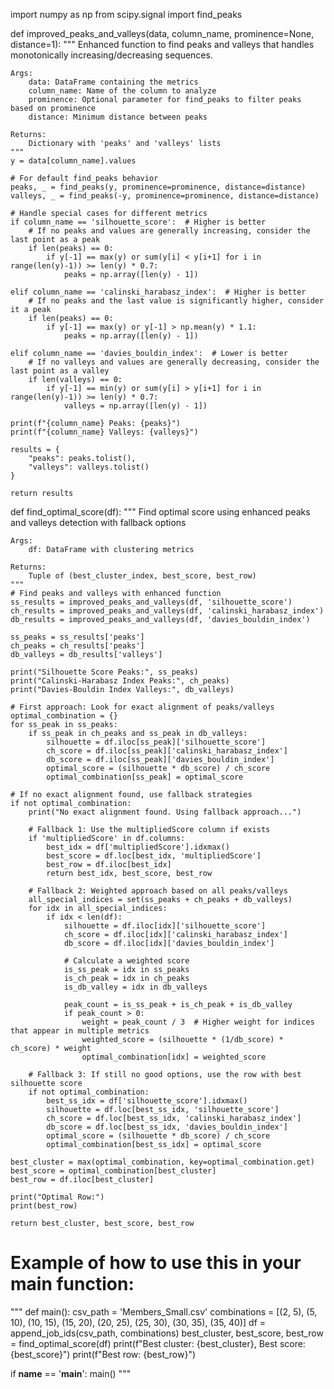 import numpy as np
from scipy.signal import find_peaks

def improved_peaks_and_valleys(data, column_name, prominence=None, distance=1):
    """
    Enhanced function to find peaks and valleys that handles monotonically increasing/decreasing sequences.
    
    Args:
        data: DataFrame containing the metrics
        column_name: Name of the column to analyze
        prominence: Optional parameter for find_peaks to filter peaks based on prominence
        distance: Minimum distance between peaks
        
    Returns:
        Dictionary with 'peaks' and 'valleys' lists
    """
    y = data[column_name].values
    
    # For default find_peaks behavior
    peaks, _ = find_peaks(y, prominence=prominence, distance=distance)
    valleys, _ = find_peaks(-y, prominence=prominence, distance=distance)
    
    # Handle special cases for different metrics
    if column_name == 'silhouette_score':  # Higher is better
        # If no peaks and values are generally increasing, consider the last point as a peak
        if len(peaks) == 0:
            if y[-1] == max(y) or sum(y[i] < y[i+1] for i in range(len(y)-1)) >= len(y) * 0.7:
                peaks = np.array([len(y) - 1])
    
    elif column_name == 'calinski_harabasz_index':  # Higher is better
        # If no peaks and the last value is significantly higher, consider it a peak
        if len(peaks) == 0:
            if y[-1] == max(y) or y[-1] > np.mean(y) * 1.1:
                peaks = np.array([len(y) - 1])
    
    elif column_name == 'davies_bouldin_index':  # Lower is better
        # If no valleys and values are generally decreasing, consider the last point as a valley
        if len(valleys) == 0:
            if y[-1] == min(y) or sum(y[i] > y[i+1] for i in range(len(y)-1)) >= len(y) * 0.7:
                valleys = np.array([len(y) - 1])
    
    print(f"{column_name} Peaks: {peaks}")
    print(f"{column_name} Valleys: {valleys}")
    
    results = {
        "peaks": peaks.tolist(),
        "valleys": valleys.tolist()
    }
    
    return results

def find_optimal_score(df):
    """
    Find optimal score using enhanced peaks and valleys detection with fallback options
    
    Args:
        df: DataFrame with clustering metrics
        
    Returns:
        Tuple of (best_cluster_index, best_score, best_row)
    """
    # Find peaks and valleys with enhanced function
    ss_results = improved_peaks_and_valleys(df, 'silhouette_score')
    ch_results = improved_peaks_and_valleys(df, 'calinski_harabasz_index')
    db_results = improved_peaks_and_valleys(df, 'davies_bouldin_index')
    
    ss_peaks = ss_results['peaks']
    ch_peaks = ch_results['peaks']
    db_valleys = db_results['valleys']
    
    print("Silhouette Score Peaks:", ss_peaks)
    print("Calinski-Harabasz Index Peaks:", ch_peaks)
    print("Davies-Bouldin Index Valleys:", db_valleys)
    
    # First approach: Look for exact alignment of peaks/valleys
    optimal_combination = {}
    for ss_peak in ss_peaks:
        if ss_peak in ch_peaks and ss_peak in db_valleys:
            silhouette = df.iloc[ss_peak]['silhouette_score']
            ch_score = df.iloc[ss_peak]['calinski_harabasz_index']
            db_score = df.iloc[ss_peak]['davies_bouldin_index']
            optimal_score = (silhouette * db_score) / ch_score
            optimal_combination[ss_peak] = optimal_score
    
    # If no exact alignment found, use fallback strategies
    if not optimal_combination:
        print("No exact alignment found. Using fallback approach...")
        
        # Fallback 1: Use the multipliedScore column if exists
        if 'multipliedScore' in df.columns:
            best_idx = df['multipliedScore'].idxmax()
            best_score = df.loc[best_idx, 'multipliedScore']
            best_row = df.iloc[best_idx]
            return best_idx, best_score, best_row
        
        # Fallback 2: Weighted approach based on all peaks/valleys
        all_special_indices = set(ss_peaks + ch_peaks + db_valleys)
        for idx in all_special_indices:
            if idx < len(df):
                silhouette = df.iloc[idx]['silhouette_score']
                ch_score = df.iloc[idx]['calinski_harabasz_index']
                db_score = df.iloc[idx]['davies_bouldin_index']
                
                # Calculate a weighted score
                is_ss_peak = idx in ss_peaks
                is_ch_peak = idx in ch_peaks
                is_db_valley = idx in db_valleys
                
                peak_count = is_ss_peak + is_ch_peak + is_db_valley
                if peak_count > 0:
                    weight = peak_count / 3  # Higher weight for indices that appear in multiple metrics
                    weighted_score = (silhouette * (1/db_score) * ch_score) * weight
                    optimal_combination[idx] = weighted_score
        
        # Fallback 3: If still no good options, use the row with best silhouette score
        if not optimal_combination:
            best_ss_idx = df['silhouette_score'].idxmax()
            silhouette = df.loc[best_ss_idx, 'silhouette_score']
            ch_score = df.loc[best_ss_idx, 'calinski_harabasz_index']
            db_score = df.loc[best_ss_idx, 'davies_bouldin_index']
            optimal_score = (silhouette * db_score) / ch_score
            optimal_combination[best_ss_idx] = optimal_score
    
    best_cluster = max(optimal_combination, key=optimal_combination.get)
    best_score = optimal_combination[best_cluster]
    best_row = df.iloc[best_cluster]
    
    print("Optimal Row:")
    print(best_row)
    
    return best_cluster, best_score, best_row

# Example of how to use this in your main function:
"""
def main():
    csv_path = 'Members_Small.csv'
    combinations = [(2, 5), (5, 10), (10, 15), (15, 20), (20, 25), (25, 30), (30, 35), (35, 40)]
    df = append_job_ids(csv_path, combinations)
    best_cluster, best_score, best_row = find_optimal_score(df)
    print(f"Best cluster: {best_cluster}, Best score: {best_score}")
    print(f"Best row: {best_row}")

if __name__ == '__main__':
    main()
"""
